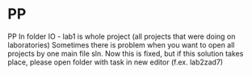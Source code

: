 # PP
PP
In folder IO - lab1 is whole project (all projects that were doing on laboratories)
Sometimes there is problem when you want to open all projects by one main file sln.
Now this is fixed, but if this solution takes place, please open folder with task in new editor (f.ex. lab2zad7)
